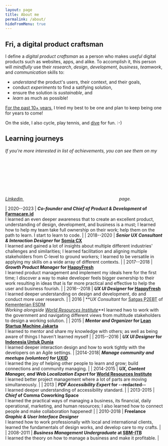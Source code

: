 ```yaml
---
layout: page
title: About me
permalink: /about/
hideFromMenu: true
---
```


## **Fri**, a digital product craftsman

I define a _digital product craftsman_ as a person who makes _useful_ digital products such as websites, apps, and alike. To accomplish it, this person will _mindfully_ use their _research_, _design_, _development_, _business_, _teamwork_, and _communication_ skills to:

- _understand_ the product's users, their context, and their goals,
- conduct _experiments_ to find a satifying solution,
- ensure the solution is _sustainable_, and
- _learn_ as much as possible!

[For the past 10+ years](#notable-timeline), I tried my best to be one and plan to keep being one for years to come!

On the side, I also cycle, play tennis, and [dive](/divelogs) for fun. :-)

## Learning journeys

_If you're more interested in list of achievements, you can see them on my [Linkedin <svg class="svg-icon grey"><use xlink:href="/assets/minima-social-icons.svg#linkedin"></use></svg>][linkedin] page._

| 2020--2023 | **_Co-founder and Chief of Product & Development_ of [Farmacare.id][farmacare]**<br/>I learned an even deeper awareness that to create an excellent product, understanding of design, development, and business is a must; I learned how to help my team take full ownership on their work; help them on the path to learn. I start to learn to code. |
| 2018--2020 | **_Senior UX Consultant & Interaction Designer_ for [Somia CX][Somia]**<br/>I learned and gained a lot of insights about multiple different industries' challenges and similarities; I learned facilitation and aligning multiple stakeholders from C-level to ground workers; I learned to be versatile in applying my skills on a wide array of different contexts. |
| 2017--2018 | **_Growth Product Manager_ for [HappyFresh][happyfresh]**<br/>I learned product management and implement my ideals here for the first time; I discover a way to make developer feels bigger ownership to their work resulting in ideas that is far more practical and effective to help the user and business fourish. |
| 2016--2018 | **_UX UI Designer_ for [HappyFresh][happyfresh]**<br/>I learned deeper understanding on design and development, do and conduct more user research. |
| 2016 | **_UX Consultant_ for <abbr title="Special Task Force for Acceleration of Renewable Energy Development">Satgas P2EBT</abbr> of <abbr title="Ministry of Energy and Mineral Resources">Kementerian ESDM</abbr><br/>_Working alongside [World Resources Institute][wri]_**I learned hwo to work with the government and navigating different views from multitude stakeholders to design a working solution. |
| 2015 | **_Mentor and Organizer_ for [Lean Startup Machine Jakarta](https://www.leanstartupmachine.com/cities/jakarta)**<br/>I learned to mentor and share my knowledge with others; as well as being aware of things I haven't learned myself |
| 2015--2016 | **_UX UI Designer_ for [Indonesia Untuk Dunia](Happy5)**<br/>I learned deeper interaction design and how to work tightly with the developers on an Agile settings. |
|2014-2018| **_Manage community and meetups (volunteer)_ for [UXID][uxid]**<br/>I learned the joy of helping other people to learn and grow; build connections and community managing. |
| 2014-2015 | **_UX, Content Manager, and Web Localization Expert_ for [World Resources Institute][wri]**<br/>I learned better project management where a lot of parts are moving simultaneously. |
| 2013 | **_PDF Accessibility Expert_ for --redacted--**<br/>I learned deeper understanding of accessibility standard. |
| 2013-2015 | **_Chief_ of Comma Coworking Space**<br/>I learned the practical ways of managing a business, its financial, daily operational, marketing, and human resources; I also learned how to connect people and make collaboration happened! |
| 2010-2018 | **Freelance _Graphic & User Interface Designer_**<br/>I learned how to work professionally with local and international clients, learned the fundamentals of design works, and develop care to my crafts. |
| 2008-2011 | **_Business Management Undergraduate_ at <abbr title="School of Business Management of Institute Teknologi Bandung">SBM-ITB</abbr>**<br/>I learned the theory on how to manage a business and make it profitable. |

[Farmacare]: https://www.farmacare.id
[Somia]: https://www.somiacx.com
[HappyFresh]: https://www.happyfresh.com
[UXID]: https://www.uxid.org
[Happy5]: https://www.happy5.co
[WRI]: http://wri-indonesia.org
[Linkedin]: https://linkedin.com/in/frirasyidi
[Fri Rasyidi]: https://frirasyidi.com
